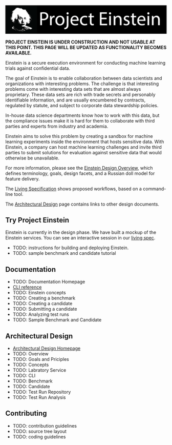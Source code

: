 <img src="./documentation/banner.png" width="1024"/>

**PROJECT EINSTEIN IS UNDER CONSTRUCTION AND NOT USABLE AT THIS POINT.
THIS PAGE WILL BE UPDATED AS FUNCTIONALITY BECOMES AVAILABLE.**

Einstein is a secure execution environment for conducting machine learning trials against confidential data.

The goal of Einstein is to enable collaboration between data scientists and organizations with interesting problems.
The challenge is that interesting problems come with interesting data sets that are almost always proprietary. These data sets are rich with trade secrets and personably identifiable information, and are usually encumbered by contracts, regulated by statute, and subject to corporate data stewardship policies.

In-house data science departments know how to work with this data, but the compliance issues make it is hard for them to collaborate with third parties and experts from industry and academia.

Einstein aims to solve this problem by creating a sandbox for machine learning experiments inside the environment that hosts sensitive data.
With Einstein, a company can host machine learning challenges and invite third parties to submit solutions for evaluation against sensitive data that would otherwise be unavailable.

For more information, please see the [Einstein Design Overview](documentation/architecture/overview.md), which defines terminology, goals, design facets, and a Russian doll model for feature delivery.

The [Living Specification](documentation/test.out.md) shows proposed workflows, based on a command-line tool.

The [Architectural Design](documentation/architecture/architecture.md) page contains links to other design documents.

## Try Project Einstein

Einstein is currently in the design phase. We have built a mockup of the Einstein services. You can see an interactive session in our [living spec](documentation/test.out.md). 

* TODO: instructions for building and deploying Einstein.
* TODO: sample benchmark and candidate tutorial

## Documentation

* TODO: Documentation Homepage
* [CLI reference](documentation/reference/cli/cli.md)
* TODO: Einstein concepts
* TODO: Creating a benchmark
* TODO: Creating a candidate
* TODO: Submitting a candidate
* TODO: Analyzing test runs
* TODO: Sample Benchmark and Candidate

## Architectural Design

* [Architectural Design Homepage](documentation/architecture/architecture.md)
* TODO: Overview
* TODO: Goals and Priciples
* TODO: Concepts
* TODO: Labratory Service
* TODO: CLI
* TODO: Benchmark
* TODO: Candidate
* TODO: Test Run Repository
* TODO: Test Run Analysis

## Contributing

* TODO: contribution guidelines
* TODO: source tree layout
* TODO: coding guidelines

